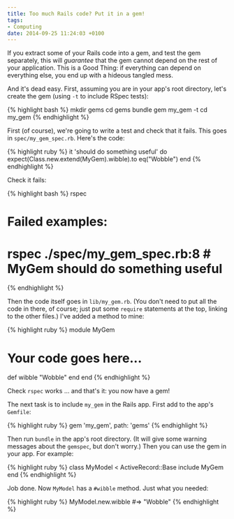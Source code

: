 ```yaml
---
title: Too much Rails code? Put it in a gem!
tags:
- Computing
date: 2014-09-25 11:24:03 +0100
---
```

If you extract some of your Rails code into a gem, and test the gem separately, this will _guarantee_ that the gem cannot depend on the rest of your application. This is a Good Thing: if everything can depend on everything else, you end up with a hideous tangled mess.

And it's dead easy. First, assuming you are in your app's root directory, let's create the gem (using <code>-t</code> to include RSpec tests):

{% highlight bash %}
mkdir gems
cd gems
bundle gem my_gem -t
cd my_gem
{% endhighlight %}

First (of course), we're going to write a test and check that it fails. This goes in <code>spec/my_gem_spec.rb</code>. Here's the code:

{% highlight ruby %}
it 'should do something useful' do
  expect(Class.new.extend(MyGem).wibble).to eq("Wobble")
end
{% endhighlight %}

Check it fails:

{% highlight bash %}
rspec
# Failed examples:
#
# rspec ./spec/my_gem_spec.rb:8 # MyGem should do something useful
{% endhighlight %}

Then the code itself goes in <code>lib/my_gem.rb</code>. (You don't need to put all the code in there, of course; just put some <code>require</code> statements at the top, linking to the other files.) I've added a method to mine:

{% highlight ruby %}
module MyGem
  # Your code goes here...
  def wibble
    "Wobble"
  end
end
{% endhighlight %}

Check <code>rspec</code> works ... and that's it: you now have a gem!

The next task is to include <code>my_gem</code> in the Rails app. First add to the app's <code>Gemfile</code>:

{% highlight ruby %}
gem 'my_gem', path: 'gems'
{% endhighlight %}

Then run <code>bundle</code> in the app's root directory. (It will give some warning messages about the <code>gemspec</code>, but don't worry.) Then you can use the gem in your app. For example:

{% highlight ruby %}
class MyModel < ActiveRecord::Base
  include MyGem
end
{% endhighlight %}

Job done. Now <code>MyModel</code> has a <code>#wibble</code> method. Just what you needed:

{% highlight ruby %}
MyModel.new.wibble #=> "Wobble"
{% endhighlight %}

